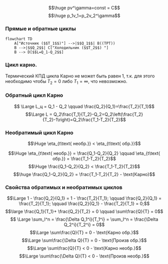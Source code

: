 $$\huge pv^\gamma=const = C$$
$$\huge p_1v_1=p_2v_2^\gamma$$
### Прямые и обратные циклы
```mermaid
flowchart TD
    A["Источник ($$T_1$$)"] -->|$$Q_1$$| B((ТРТ))
    B -->|$$Q_2$$| C["Холодильник ($$T_2$$) "]
    B --> D[$$L=Q_1-Q_2$$]
```

### Цикл карно.
Термический КПД цикла Карно не может быть равен 1, т.к. для этого необходимо чтобы $T_2  = 0$ либо $T_1 = \infty$, что невозможно.
### Обратный цикл Карно
$$ \Large L_ц = Q_1 - Q_2 \qquad \frac{Q_2}{Q_1}=\frac{T_2}{T_1}$$
$$\Large L = Q_2\frac{T_1}{T_2}-Q_2=Q_2\left(\frac{T_2}{T_2}-1\right)=Q_2\frac{T_1-T_2}{T_2}$$
### Необратимый цикл Карно
$$\Huge \eta_{t\text{ необр.}} < \eta_{t\text{ обр.}}$$

$$\Huge \eta_{t\text{ необр.}} = \frac{Q_1-Q_2}{Q_2} \qquad \eta_{t\text{ обр.}} = \frac{T_1-T_2}{T_2}$$
$$\Huge \frac{Q_1-Q_2}{Q_2} < \frac{T_1-T_2}{T_2}$$
$$\huge \frac{Q_1-Q_2}{Q_2} = \frac{T_1-T_2}{T_2} - \text{Карно}$$
### Свойства обратимых и необратимых циклов
$$\Large 1 - \frac{Q_2}{Q_1} = 1 - \frac{T_2}{T_1}; \qquad \frac{Q_2}{Q_1} = \frac{T_2}{T_1}; \qquad \frac{Q_2}{Q_1} - \frac{T_2}{T_1} = 0;$$
$$\large \frac{Q_1}{T_1}+ \frac{Q_2}{T_2} = 0 \qquad \sum\frac{Q}{T} = 0$$
$$ \Large \sum_I^n = \frac{\Delta Q_1^i}{T_1^i} = \sum_I^n = \frac{\Delta Q_2^i}{T_2^i} = 0$$
$$\Large \sum\frac{Q}{T} = 0 - \text{Карно обр.}$$
$$\Large \sum\frac{\Delta Q}{T} = 0 - \text{Произв обр.}$$$$\Large \sum\frac{Q}{T} < 0 - \text{Карно необр.}$$
$$\Large \sum\frac{\Delta Q}{T} < 0 - \text{Произв необр.}$$
